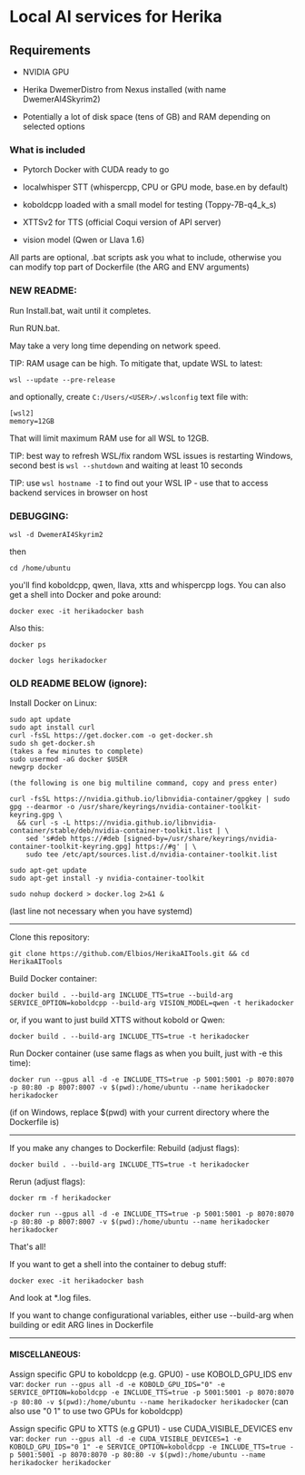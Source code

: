 # Local AI services for Herika

## Requirements
- NVIDIA GPU

- Herika DwemerDistro from Nexus installed (with name DwemerAI4Skyrim2)

- Potentially a lot of disk space (tens of GB) and RAM depending on selected options
### What is included
- Pytorch Docker with CUDA ready to go

- localwhisper STT (whispercpp, CPU or GPU mode, base.en by default)

- koboldcpp loaded with a small model for testing (Toppy-7B-q4_k_s)

- XTTSv2 for TTS (official Coqui version of API server)

- vision model (Qwen or Llava 1.6)

All parts are optional, .bat scripts ask you what to include, otherwise you can modify top part of Dockerfile (the ARG and ENV arguments)

### NEW README:

Run Install.bat, wait until it completes.

Run RUN.bat.

May take a very long time depending on network speed. 

TIP: RAM usage can be high. To mitigate that, update WSL to latest:

`wsl --update --pre-release`

and optionally, create `C:/Users/<USER>/.wslconfig` text file with:
```
[wsl2]
memory=12GB
```
That will limit maximum RAM use for all WSL to 12GB.

TIP: best way to refresh WSL/fix random WSL issues is restarting Windows, second best is `wsl --shutdown` and waiting at least 10 seconds

TIP: use `wsl hostname -I` to find out your WSL IP - use that to access backend services in browser on host


### DEBUGGING:
`wsl -d DwemerAI4Skyrim2`

then

`cd /home/ubuntu`

you'll find koboldcpp, qwen, llava, xtts and whispercpp logs. You can also get a shell into Docker and poke around:

`docker exec -it herikadocker bash`

Also this:

`docker ps`

`docker logs herikadocker`


### OLD README BELOW (ignore):

Install Docker on Linux:
```
sudo apt update
sudo apt install curl
curl -fsSL https://get.docker.com -o get-docker.sh
sudo sh get-docker.sh
(takes a few minutes to complete)
sudo usermod -aG docker $USER
newgrp docker

(the following is one big multiline command, copy and press enter)

curl -fsSL https://nvidia.github.io/libnvidia-container/gpgkey | sudo gpg --dearmor -o /usr/share/keyrings/nvidia-container-toolkit-keyring.gpg \
  && curl -s -L https://nvidia.github.io/libnvidia-container/stable/deb/nvidia-container-toolkit.list | \
    sed 's#deb https://#deb [signed-by=/usr/share/keyrings/nvidia-container-toolkit-keyring.gpg] https://#g' | \
    sudo tee /etc/apt/sources.list.d/nvidia-container-toolkit.list

sudo apt-get update
sudo apt-get install -y nvidia-container-toolkit

sudo nohup dockerd > docker.log 2>&1 &
```

(last line not necessary when you have systemd)

----------------------------------------------------------------------------------------------------------
Clone this repository:

`git clone https://github.com/Elbios/HerikaAITools.git && cd HerikaAITools`

Build Docker container:

`docker build . --build-arg INCLUDE_TTS=true --build-arg SERVICE_OPTION=koboldcpp --build-arg VISION_MODEL=qwen -t herikadocker`

or, if you want to just build XTTS without kobold or Qwen:

`docker build . --build-arg INCLUDE_TTS=true -t herikadocker`

Run Docker container (use same flags as when you built, just with -e this time):

 `docker run --gpus all -d -e INCLUDE_TTS=true -p 5001:5001 -p 8070:8070 -p 80:80 -p 8007:8007 -v $(pwd):/home/ubuntu --name herikadocker herikadocker`

 (if on Windows, replace $(pwd) with your current directory where the Dockerfile is)

-----------------------------------------------------------------------------------------------------------
 If you make any changes to Dockerfile:
 Rebuild (adjust flags):

 `docker build . --build-arg INCLUDE_TTS=true -t herikadocker`

 Rerun (adjust flags):

 `docker rm -f herikadocker`

 `docker run --gpus all -d -e INCLUDE_TTS=true -p 5001:5001 -p 8070:8070 -p 80:80 -p 8007:8007 -v $(pwd):/home/ubuntu --name herikadocker herikadocker`
 
That's all!

If you want to get a shell into the container to debug stuff:

 `docker exec -it herikadocker bash`

And look at *.log files.

If you want to change configurational variables, either use --build-arg when building or edit ARG lines in Dockerfile

--------------------------------------------------------------------------------------------------------
#### MISCELLANEOUS:

Assign specific GPU to koboldcpp (e.g. GPU0) - use KOBOLD_GPU_IDS env var:
`docker run --gpus all -d -e KOBOLD_GPU_IDS="0" -e SERVICE_OPTION=koboldcpp -e INCLUDE_TTS=true -p 5001:5001 -p 8070:8070 -p 80:80 -v $(pwd):/home/ubuntu --name herikadocker herikadocker`
(can also use "0 1" to use two GPUs for koboldcpp)

Assign specific GPU to XTTS (e.g GPU1) - use CUDA_VISIBLE_DEVICES env var:
`docker run --gpus all -d -e CUDA_VISIBLE_DEVICES=1 -e KOBOLD_GPU_IDS="0 1" -e SERVICE_OPTION=koboldcpp -e INCLUDE_TTS=true -p 5001:5001 -p 8070:8070 -p 80:80 -v $(pwd):/home/ubuntu --name herikadocker herikadocker`
